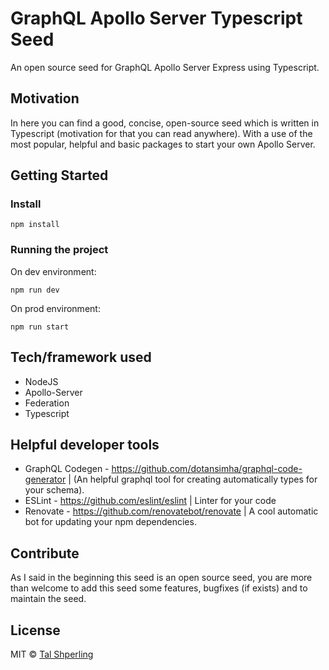 # GraphQL Apollo Server Typescript Seed
An open source seed for GraphQL Apollo Server Express using Typescript.

## Motivation
In here you can find a good, concise, open-source seed which is written in Typescript (motivation for that you can read anywhere).
With a use of the most popular, helpful and basic packages to start your own Apollo Server.

## Getting Started
### Install
```node
npm install  
```
### Running the project
On dev environment:
```
npm run dev
```
On prod environment: 
```
npm run start
```

## Tech/framework used
* NodeJS
* Apollo-Server
* Federation
* Typescript

## Helpful developer tools
* GraphQL Codegen - https://github.com/dotansimha/graphql-code-generator | (An helpful graphql tool for creating automatically types for your schema).
* ESLint - https://github.com/eslint/eslint | Linter for your code 
* Renovate - https://github.com/renovatebot/renovate | A cool automatic bot for updating your npm dependencies.


## Contribute
As I said in the beginning this seed is an open source seed, you are more than welcome to add this seed some features, bugfixes (if exists) and to maintain the seed.

## License
MIT © [Tal Shperling]()